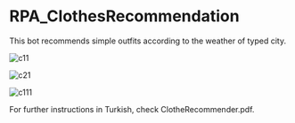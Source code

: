 # RPA_ClothesRecommendation

This bot recommends simple outfits according to the weather of typed city.

![c11](https://user-images.githubusercontent.com/46426033/212501495-24680544-b323-4ff0-b494-541ee4bd962c.PNG)

![c21](https://user-images.githubusercontent.com/46426033/212501496-4da5c8ca-a277-4782-b694-0e6f70137295.PNG)

![c111](https://user-images.githubusercontent.com/46426033/212501508-6c737807-3152-435b-add6-e6573036de89.PNG)

For further instructions in Turkish, check ClotheRecommender.pdf.
